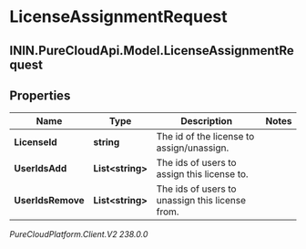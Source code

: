 # LicenseAssignmentRequest

## ININ.PureCloudApi.Model.LicenseAssignmentRequest

## Properties

|Name | Type | Description | Notes|
|------------ | ------------- | ------------- | -------------|
| **LicenseId** | **string** | The id of the license to assign/unassign. | |
| **UserIdsAdd** | **List&lt;string&gt;** | The ids of users to assign this license to. | |
| **UserIdsRemove** | **List&lt;string&gt;** | The ids of users to unassign this license from. | |



_PureCloudPlatform.Client.V2 238.0.0_

